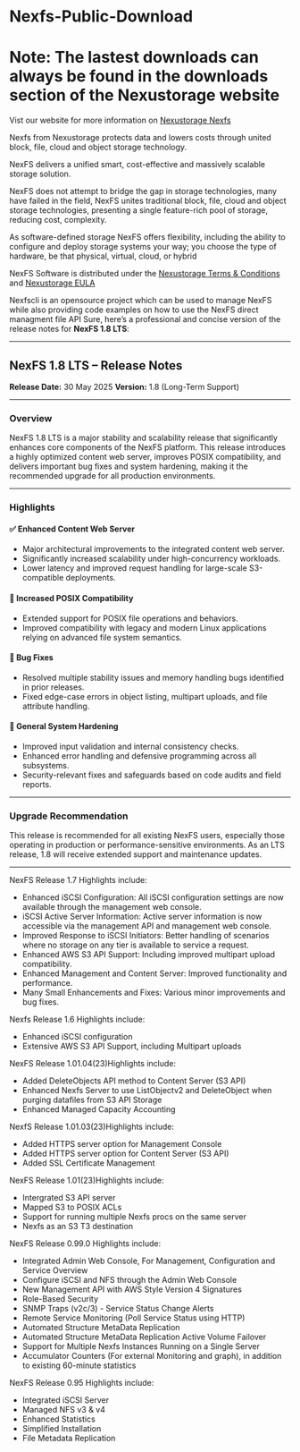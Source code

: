 # Nexfs-Public-Download 
# Note: The lastest downloads can always be found in the downloads section of the Nexustorage website

Vist our website for more information on [Nexustorage Nexfs](http://nexustorage.com)

Nexfs from Nexustorage protects data and lowers costs through united block, file, cloud and object storage technology.

NexFS delivers a unified smart, cost-effective and massively scalable storage solution.

NexFS does not attempt to bridge the gap in storage technologies, many have failed in the field, NexFS unites traditional block, file, cloud and object storage technologies, presenting a single feature-rich pool of storage, reducing cost, complexity. 

As software-defined storage NexFS offers flexibility, including the ability to configure and deploy storage systems your way; you choose the type of hardware, be that physical, virtual, cloud, or hybrid

NexFS Software is distributed under the [Nexustorage Terms & Conditions](https://www.nexustorage.com/nexustorage-terms-and-conditions) and [Nexustorage EULA](https://www.nexustorage.com/nexustorage-end-user-license-agreem)

Nexfscli is an opensource project which can be used to manage NexFS while also providing code examples on how to use the NexFS direct managment file API
Sure, here’s a professional and concise version of the release notes for **NexFS 1.8 LTS**:

---

## **NexFS 1.8 LTS – Release Notes**

**Release Date:** 30 May 2025
**Version:** 1.8 (Long-Term Support)

---

### **Overview**

NexFS 1.8 LTS is a major stability and scalability release that significantly enhances core components of the NexFS platform. This release introduces a highly optimized content web server, improves POSIX compatibility, and delivers important bug fixes and system hardening, making it the recommended upgrade for all production environments.

---

### **Highlights**

#### ✅ **Enhanced Content Web Server**

* Major architectural improvements to the integrated content web server.
* Significantly increased scalability under high-concurrency workloads.
* Lower latency and improved request handling for large-scale S3-compatible deployments.

#### 🧩 **Increased POSIX Compatibility**

* Extended support for POSIX file operations and behaviors.
* Improved compatibility with legacy and modern Linux applications relying on advanced file system semantics.

#### 🐛 **Bug Fixes**

* Resolved multiple stability issues and memory handling bugs identified in prior releases.
* Fixed edge-case errors in object listing, multipart uploads, and file attribute handling.

#### 🔐 **General System Hardening**

* Improved input validation and internal consistency checks.
* Enhanced error handling and defensive programming across all subsystems.
* Security-relevant fixes and safeguards based on code audits and field reports.

---

### **Upgrade Recommendation**

This release is recommended for all existing NexFS users, especially those operating in production or performance-sensitive environments. As an LTS release, 1.8 will receive extended support and maintenance updates.

---


NexFS Release 1.7 Highlights include:

  * Enhanced iSCSI Configuration: All iSCSI configuration settings are now available through the management web console.
  * iSCSI Active Server Information: Active server information is now accessible via the management API and management web console.
  * Improved Response to iSCSI Initiators: Better handling of scenarios where no storage on any tier is available to service a request.
  * Enhanced AWS S3 API Support: Including improved multipart upload compatibility.
  * Enhanced Management and Content Server: Improved functionality and performance.
  * Many Small Enhancements and Fixes: Various minor improvements and bug fixes.
    
Nexfs Release 1.6 Highlights include:
  * Enhanced iSCSI configuration
  * Extensive AWS S3 API Support, including Multipart uploads
    
NexFS Release 1.01.04(23)Highlights include:
  * Added DeleteObjects API method to Content Server (S3 API)
  * Enhanced Nexfs Server to use ListObjectv2 and DeleteObject when purging datafiles from S3 API Storage
  * Enhanced Managed Capacity Accounting
    
NexfS Release 1.01.03(23)Highlights include:
  * Added HTTPS server option for Management Console
  * Added HTTPS server option for Content Server (S3 API)
  * Added SSL Certificate Management
    
NexFS Release 1.01(23)Highlights include:
  * Intergrated S3 API server
  * Mapped S3 to POSIX ACLs
  * Support for running multiple Nexfs procs on the same server
  * Nexfs as an S3 T3 destination
    
NexFS Release 0.99.0 Highlights include:
  * Integrated Admin Web Console, For Management, Configuration and Service Overview
  * Configure iSCSI and NFS through the Admin Web Console
  * New Management API with AWS Style Version 4 Signatures 
  * Role-Based Security
  * SNMP Traps (v2c/3) - Service Status Change Alerts 
  * Remote Service Monitoring (Poll Service Status using HTTP)
  * Automated Structure MetaData Replication 
  * Automated Structure MetaData Replication Active Volume Failover
  * Support for Multiple Nexfs Instances Running on a Single Server
  * Accumulator Counters (For external Monitoring and graph), in addition to existing 60-minute statistics
  
NexFS Release 0.95 Highlights include:
  * Integrated iSCSI Server		
  * Managed NFS v3 & v4			
  * Enhanced Statistics                                    
  * Simplified Installation
  * File Metadata Replication
